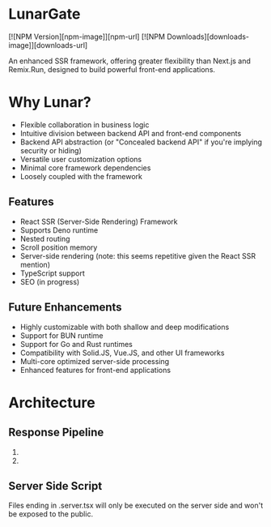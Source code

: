 
# LunarGate
[![NPM Version][npm-image]][npm-url]
[![NPM Downloads][downloads-image]][downloads-url]


An enhanced SSR framework, offering greater flexibility than Next.js and Remix.Run, designed to build powerful front-end applications.


# Why Lunar?
* Flexible collaboration in business logic
* Intuitive division between backend API and front-end components
* Backend API abstraction (or "Concealed backend API" if you're implying security or hiding)
* Versatile user customization options
* Minimal core framework dependencies
* Loosely coupled with the framework

## Features
* React SSR (Server-Side Rendering) Framework
* Supports Deno runtime
* Nested routing
* Scroll position memory
* Server-side rendering (note: this seems repetitive given the React SSR mention)
* TypeScript support
* SEO (in progress)

## Future Enhancements
* Highly customizable with both shallow and deep modifications
* Support for BUN runtime
* Support for Go and Rust runtimes
* Compatibility with Solid.JS, Vue.JS, and other UI frameworks
* Multi-core optimized server-side processing
* Enhanced features for front-end applications



# Architecture
## Response Pipeline
1. 
2. 


## Server Side Script

Files ending in .server.tsx will only be executed on the server side and won't be exposed to the public.
